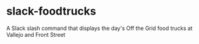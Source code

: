 # slack-foodtrucks
A Slack slash command that displays the day's Off the Grid food trucks at Vallejo and Front Street
